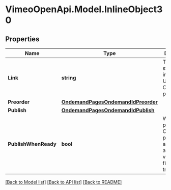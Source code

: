 # VimeoOpenApi.Model.InlineObject30
## Properties

Name | Type | Description | Notes
------------ | ------------- | ------------- | -------------
**Link** | **string** | The custom string to use in the Vimeo URL of the On Demand page. | [optional] 
**Preorder** | [**OndemandPagesOndemandIdPreorder**](OndemandPagesOndemandIdPreorder.md) |  | [optional] 
**Publish** | [**OndemandPagesOndemandIdPublish**](OndemandPagesOndemandIdPublish.md) |  | [optional] 
**PublishWhenReady** | **bool** | Whether to publish the On Demand page automatically after all videos are finished transcoding. | [optional] 

[[Back to Model list]](../README.md#documentation-for-models) [[Back to API list]](../README.md#documentation-for-api-endpoints) [[Back to README]](../README.md)

